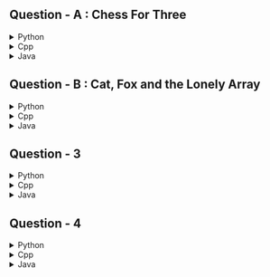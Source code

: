 ## Question - A : Chess For Three

<details>
<summary>Python</summary>

```python
for _ in range(int(input())):
    p1,p2,p3 = map(int,input().split())
    total = p1+p2+p3
    if total%2 !=0:
        print('-1')
    else:
        print(min(p1+p2,total//2))
```

</details>

<details>
<summary>Cpp</summary>

```cpp
#include <iostream>
#include <algorithm>
using namespace std;

int main() {
    int t;
    cin >> t;
    while (t--) {
        int p1, p2, p3;
        cin >> p1 >> p2 >> p3;
        int total = p1 + p2 + p3;
        if (total % 2 != 0) {
            cout << "-1" << endl;
        } else {
            cout << min(p1 + p2, total / 2) << endl;
        }
    }
    return 0;
}

```

</details>

<details>
<summary>Java</summary>

```java
import java.util.Scanner;

public class Main {
    public static void main(String[] args) {
        Scanner sc = new Scanner(System.in);
        int t = sc.nextInt();
        while (t-- > 0) {
            int p1 = sc.nextInt();
            int p2 = sc.nextInt();
            int p3 = sc.nextInt();
            int total = p1 + p2 + p3;
            if (total % 2 != 0) {
                System.out.println("-1");
            } else {
                System.out.println(Math.min(p1 + p2, total / 2));
            }
        }
        sc.close();
    }
}

```

</details>

## Question - B : Cat, Fox and the Lonely Array

<details>
<summary>Python</summary>

```python
def solve():
    n = int(input())
    a = list(map(int, input().split()))

    ans = 1

    for j in range(30):
        occ = []
        for i in range(n):
            if a[i] >> j & 1:
                occ.append(i)
        mx = 0
        last = -1
        for it in occ:
            mx = max(mx, it - last)
            last = it
        mx = max(mx, n - last)
        if last != -1:
            ans = max(ans, mx)

    print(ans)

def main():
    t = int(input())
    for _ in range(t):
        solve()

if __name__ == "__main__":
    main()

```

</details>

<details>
<summary>Cpp</summary>

```cpp
#include <bits/stdc++.h>
using namespace std;
void  solve()
{

        vector<int> a(n);
        for (int i = 0; i < n; i++) cin >> a[i];

        int ans = 1;

        for (int j = 0; j < 30; j++) {
            vector<int> occ;
            for (int i = 0; i < n; i++) {
                if (a[i] >> j & 1) occ.push_back(i);
            }
            int mx = 0, last = -1;
            for (auto it : occ) {
                mx = max(mx, it - last);
                last = it;
            }
            mx = max(mx, n - last);
            if (last != -1) ans = max(ans, mx);
        }

        cout << ans << endl;
}


int main()
{
   int t;
   cin>>t;
   while(t--)
   {
      solve();
   }

   return 0;
}

```

</details>

<details>
<summary>Java</summary>

```java
import java.util.Scanner;
import java.util.ArrayList;

public class Main {
    public static void main(String[] args) {
        Scanner sc = new Scanner(System.in);
        int t = sc.nextInt();
        while (t-- > 0) {
            solve(sc);
        }
        sc.close();
    }

    public static void solve(Scanner sc) {
        int n = sc.nextInt();
        int[] a = new int[n];
        for (int i = 0; i < n; i++) {
            a[i] = sc.nextInt();
        }

        int ans = 1;

        for (int j = 0; j < 30; j++) {
            ArrayList<Integer> occ = new ArrayList<>();
            for (int i = 0; i < n; i++) {
                if ((a[i] >> j & 1) == 1) {
                    occ.add(i);
                }
            }
            int mx = 0;
            int last = -1;
            for (int it : occ) {
                mx = Math.max(mx, it - last);
                last = it;
            }
            mx = Math.max(mx, n - last);
            if (last != -1) {
                ans = Math.max(ans, mx);
            }
        }

        System.out.println(ans);
    }
}

```

</details>

## Question - 3

<details>
<summary>Python</summary>

```python

```

</details>

<details>
<summary>Cpp</summary>

```cpp

```

</details>

<details>
<summary>Java</summary>

```java

```

</details>

## Question - 4

<details>
<summary>Python</summary>

```python

```

</details>

<details>
<summary>Cpp</summary>

```cpp

```

</details>

<details>
<summary>Java</summary>

```java

```

</details>
